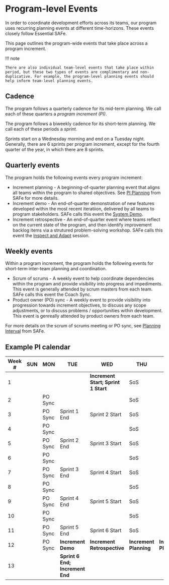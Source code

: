 # Program-level Events

In order to coordinate development efforts across its teams, our program uses recurring planning events at different time-horizons. These events closely follow Essential SAFe.

This page outlines the program-wide events that take place across a program increment. 

!!! note

    There are also individual team-level events that take place within period, but these two types of events are complimentary and non-duplicative. For example, the program-level planning events should help inform team-level planning events. 

## Cadence

The program follows a quarterly cadence for its mid-term planning. We call each of these quarters a *program increment (PI)*. 

The program follows a biweekly cadence for its short-term planning. We call each of these periods a *sprint*. 

Sprints start on a Wednesday morning and end on a Tuesday night. Generally, there are 6 sprints per program increment, except for the fourth quarter of the year, in which there are 8 sprints.

## Quarterly events

The program holds the following events every program increment:

- Increment planning - A beginning-of-quarter planning event that aligns all teams within the program to shared objectives. See [PI Planning](https://scaledagileframework.com/pi-planning/) from SAFe for more details.
- Increment demo - An end-of-quarter demonstration of new features developed within the most recent iteratiion, delivered by all teams to program stakeholders. SAFe calls this event the [System Demo](https://scaledagileframework.com/system-demo/).
- Increment retrospective - An end-of-quarter event where teams reflect on the current state of the program, and then identify improvement backlog items via a strutured problem-solving workshop. SAFe calls this event the [Inspect and Adapt](https://scaledagileframework.com/inspect-and-adapt/) session.

## Weekly events

Within a program increment, the program holds the following events for short-term inter-team planning and coordination.

- Scrum of scrums - A weekly event to help coordinate dependencies within the program and provide visibility into progress and impediments. This event is generally attended by scrum masters from each team. SAFe calls this event the Coach Sync. 
- Product owner (PO) sync - A weekly event to provide visibility into progression towards increment objectives, to discuss any scope adjustments, or to discuss problems / opportunities within development. This event is genreally attended by product owners from each team.

For more details on the scrum of scrums meeting or PO sync, see [Planning Interval](https://scaledagileframework.com/planning-interval/) from SAFe.

## Example PI calendar

| Week # | SUN | MON | TUE | WED | THU | FRI | SAT | 
| --- | --- | --- | --- | --- | --- | --- | --- |
| 1 | | | | **Increment Start; Sprint 1 Start** | SoS | | | 
| 2 | | PO Sync | | | SoS | | | 
| 3 | | PO Sync | Sprint 1 End | Sprint 2 Start | SoS | | | 
| 4 | | PO Sync | | | SoS | | | 
| 5 | | PO Sync | Sprint 2 End | Sprint 3 Start | SoS | | | 
| 6 | | PO Sync | | | SoS | | | 
| 7 | | PO Sync | Sprint 3 End | Sprint 4 Start | SoS | | | 
| 8 | | PO Sync | | | SoS | | | 
| 9 | | PO Sync | Sprint 4 End | Sprint 5 Start | SoS | | | 
| 10 | | PO Sync | | | SoS | | | 
| 11 | | PO Sync | Sprint 5 End | Sprint 6 Start | SoS | | | 
| 12 | | PO Sync | **Increment Demo** | **Increment Retrospective** | **Increment Planning** | **Increment Planning** | | 
| 13 | | | **Sprint 6 End; Increment End** | | | | | 
